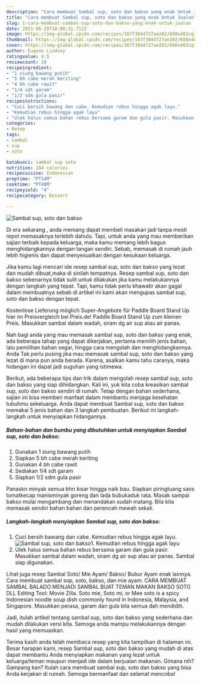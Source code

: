 ```yaml
---
description: "Cara membuat Sambal sup, soto dan bakso yang enak Untuk Jualan"
title: "Cara membuat Sambal sup, soto dan bakso yang enak Untuk Jualan"
slug: 1-cara-membuat-sambal-sup-soto-dan-bakso-yang-enak-untuk-jualan
date: 2021-06-29T18:08:31.711Z
image: https://img-global.cpcdn.com/recipes/167f3844727ae202/680x482cq70/sambal-sup-soto-dan-bakso-foto-resep-utama.jpg
thumbnail: https://img-global.cpcdn.com/recipes/167f3844727ae202/680x482cq70/sambal-sup-soto-dan-bakso-foto-resep-utama.jpg
cover: https://img-global.cpcdn.com/recipes/167f3844727ae202/680x482cq70/sambal-sup-soto-dan-bakso-foto-resep-utama.jpg
author: Eugene Lindsey
ratingvalue: 4.5
reviewcount: 10
recipeingredient:
- "1 siung bawang putih"
- "5 bh cabe merah keriting"
- "4 bh cabe rawit"
- "1/4 sdt garam"
- "1/2 sdm gula pasir"
recipeinstructions:
- "Cuci bersih bawang dan cabe. Kemudian rebus hingga agak layu."
- "Kemudian rebus hingga agak layu"
- "Ulek halus semua bahan rebus bersama garam dan gula pasir. Masukkan sambal dalam wadah, siram dg air sup atau air panas. Sambal siap digunakan."
categories:
- Resep
tags:
- sambal
- sup
- soto

katakunci: sambal sup soto 
nutrition: 184 calories
recipecuisine: Indonesian
preptime: "PT14M"
cooktime: "PT40M"
recipeyield: "4"
recipecategory: Dessert

---
```



![Sambal sup, soto dan bakso](https://img-global.cpcdn.com/recipes/167f3844727ae202/680x482cq70/sambal-sup-soto-dan-bakso-foto-resep-utama.jpg)

Di era  sekarang , anda memang dapat membeli masakan jadi tanpa mesti repot memasaknya terlebih dahulu. Tapi, untuk anda yang mau memberikan sajian terbaik kepada keluarga, maka kamu memang lebih bagus menghidangkannya dengan tangan sendiri. Sebab, memasak di rumah jauh lebih higienis dan dapat menyesuaikan dengan kesukaan keluarga.

Jika kamu lagi mencari ide resep sambal sup, soto dan bakso yang lezat dan mudah dibuat,maka di sinilah tempatnya. Resep sambal sup, soto dan bakso  sebenarnya tidak sulit untuk dilakukan jika kamu melakukannya dengan langkah yang tepat. Tapi, kamu tidak perlu khawatir akan gagal dalam membuatnya 
sebab di artikel ini kami akan mengupas sambal sup, soto dan bakso dengan tepat.  

Kostenlose Lieferung möglich Super-Angebote für Paddle Board Stand Up hier im Preisvergleich bei Preis.de! Paddle Board Stand Up zum kleinen Preis. Masukkan sambal dalam wadah, siram dg air sup atau air panas.

Nah bagi anda yang mau memasak sambal sup, soto dan bakso yang enak, ada beberapa tahap yang dapat dikerjakan, pertama memilih jenis bahan, lalu pemilihan bahan segar, hingga cara mengolah dan menghidangkannya. Anda Tak perlu pusing jika mau memasak sambal sup, soto dan bakso yang lezat di mana pun anda berada. Karena, asalkan kamu  tahu caranya, maka hidangan ini dapat jadi suguhan yang istimewa.

Berikut, ada beberapa tips dan trik dalam mengolah resep sambal sup, soto dan bakso yang siap dihidangkan. Kali ini, yuk kita coba kreasikan sambal sup, soto dan bakso sendiri di rumah. Tetap dengan bahan sederhana, sajian ini bisa memberi manfaat dalam membantu menjaga kesehatan tubuhmu sekeluarga. Anda dapat membuat Sambal sup, soto dan bakso memakai 5 jenis bahan dan 3 langkah pembuatan. Berikut ini langkah-langkah untuk menyiapkan hidangannya.

<!--inarticleads1-->

##### Bahan-bahan dan bumbu yang dibutuhkan untuk menyiapkan Sambal sup, soto dan bakso:

1. Gunakan 1 siung bawang putih
1. Siapkan 5 bh cabe merah keriting
1. Gunakan 4 bh cabe rawit
1. Sediakan 1/4 sdt garam
1. Siapkan 1/2 sdm gula pasir


Panaskn minyak semua bhn kisar hingga naik bau. Siapkan piringtuang saos tomatkecap manisminyak goreng dan lada bubukaduk rata. Masak sampai bakso mulai mengambang dan menandakan sudah matang. Bila kita memasak sendiri bahan bahan dan perencah mewah sekali. 

<!--inarticleads2-->

##### Langkah-langkah menyiapkan Sambal sup, soto dan bakso:

1. Cuci bersih bawang dan cabe. Kemudian rebus hingga agak layu.
<img src="https://img-global.cpcdn.com/steps/8a8c7b551264e97a/160x128cq70/sambal-sup-soto-dan-bakso-langkah-memasak-1-foto.jpg" alt="Sambal sup, soto dan bakso">1. Kemudian rebus hingga agak layu
1. Ulek halus semua bahan rebus bersama garam dan gula pasir. Masukkan sambal dalam wadah, siram dg air sup atau air panas. Sambal siap digunakan.


Lihat juga resep Sambal Soto/ Mie Ayam/ Bakso/ Bubur Ayam enak lainnya. Cara membuat sambal sop, soto, bakso, dan mie ayam. CARA MEMBUAT SAMBAL BALADO MENJADI SAMBAL BUAT TEMAN MAKAN BAKSO SOTO DLL Editing Tool: Movie Zilla. Soto mie, Soto mi, or Mee soto is a spicy Indonesian noodle soup dish commonly found in Indonesia, Malaysia, and Singapore. Masukkan perasa, garam dan gula bila semua dah mendidih. 

Jadi, itulah artikel tentang  sambal sup, soto dan bakso  yang sederhana dan mudah dilakukan versi kita. Semoga anda mampu melakukannya dengan hasil yang memuaskan. 

Terima kasih anda telah membaca resep yang kita tampilkan di halaman ini. Besar harapan kami, resep  Sambal sup, soto dan bakso yang mudah di atas dapat membantu Anda menyiapkan makanan yang lezat untuk keluarga/teman maupun menjadi ide dalam berjualan makanan. Gimana nih? Gampang kan? Itulah cara membuat sambal sup, soto dan bakso yang bisa Anda kerjakan di rumah. Semoga bermanfaat dan selamat mencoba!

